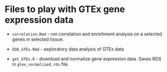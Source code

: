 # Files to play with GTEx gene expression data

- `correlation.Rmd` - run correlation and enrichment analysis on a selected genes in selected tissue.

- `EDA_GTEx.Rmd` - exploratory data analysis of GTEx data

- `get_GTEx.R` - download and normalize gene expression data. Saves RDS in `gtex_normalized.rds` file.



